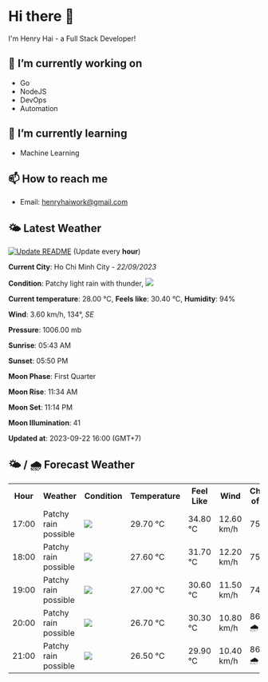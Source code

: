 # Hi there 👋

I'm Henry Hai - a Full Stack Developer!

## 🔭 I’m currently working on

- Go
- NodeJS
- DevOps
- Automation

## 🌱 I’m currently learning

- Machine Learning

## 📫 How to reach me

- Email: <henryhaiwork@gmail.com>

## 🌤️ Latest Weather
[![Update README](https://github.com/henry0hai/henry0hai/actions/workflows/udpateReadme.yml/badge.svg)](https://github.com/henry0hai/henry0hai/actions/workflows/udpateReadme.yml)
(Update every **hour**)
<!-- CURRENT_WEATHER:START -->
**Current City**: Ho Chi Minh City - *22/09/2023*

**Condition**: Patchy light rain with thunder, <img src="https://cdn.weatherapi.com/weather/64x64/day/386.png"/>

**Current temperature**: 28.00 °C, **Feels like**: 30.40 °C, **Humidity**: 94%

**Wind**: 3.60 km/h, 134°, *SE*

**Pressure**: 1006.00 mb

**Sunrise**: 05:43 AM

**Sunset**: 05:50 PM

**Moon Phase**: First Quarter

**Moon Rise**: 11:34 AM

**Moon Set**: 11:14 PM

**Moon Illumination**: 41

**Updated at**: 2023-09-22 16:00 (GMT+7)<!-- CURRENT_WEATHER:END -->

## 🌤️ / 🌧️ Forecast Weather
<!-- FORECAST_WEATHER:START -->
<table>
		<tr>
			<th>Hour</th>
			<th>Weather</th>
			<th>Condition</th>
			<th>Temperature</th>
			<th>Feel Like</th>
			<th>Wind</th>
			<th>Chance of Rain</th>
		</tr>
				<tr>
					<td>17:00</td>
					<td>Patchy rain possible</td>
					<td><img src='https://cdn.weatherapi.com/weather/64x64/day/176.png'/></td>
					<td>29.70 °C</td>
					<td>34.80 °C</td>
					<td>12.60 km/h</td>
					<td>75 %</td>
				</tr>
				<tr>
					<td>18:00</td>
					<td>Patchy rain possible</td>
					<td><img src='https://cdn.weatherapi.com/weather/64x64/night/176.png'/></td>
					<td>27.60 °C</td>
					<td>31.70 °C</td>
					<td>12.20 km/h</td>
					<td>75 %</td>
				</tr>
				<tr>
					<td>19:00</td>
					<td>Patchy rain possible</td>
					<td><img src='https://cdn.weatherapi.com/weather/64x64/night/176.png'/></td>
					<td>27.00 °C</td>
					<td>30.60 °C</td>
					<td>11.50 km/h</td>
					<td>74 %</td>
				</tr>
				<tr>
					<td>20:00</td>
					<td>Patchy rain possible</td>
					<td><img src='https://cdn.weatherapi.com/weather/64x64/night/176.png'/></td>
					<td>26.70 °C</td>
					<td>30.30 °C</td>
					<td>10.80 km/h</td>
					<td>86 % 🌧️</td>
				</tr>
				<tr>
					<td>21:00</td>
					<td>Patchy rain possible</td>
					<td><img src='https://cdn.weatherapi.com/weather/64x64/night/176.png'/></td>
					<td>26.50 °C</td>
					<td>29.90 °C</td>
					<td>10.40 km/h</td>
					<td>86 % 🌧️</td>
				</tr>
</table>
<!-- FORECAST_WEATHER:END -->

